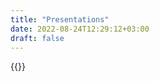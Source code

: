 ```yaml
---
title: "Presentations"
date: 2022-08-24T12:29:12+03:00
draft: false
---
```


{{<youtube title="IEEE CompAuto 2022: &quot;A Comparison of Container Systems for Machine Learning Scenarios: Docker and Podman&quot;" description="&quot;A Comparison of Container Systems for Machine Learning Scenarios: Docker and Podman&quot; paper online presentation at the 2022 2nd IEEE International Conference on Computer and Automation on August 20th, 2022." yid="q3m7O5sRkwM" date="2022/08/22" >}}
